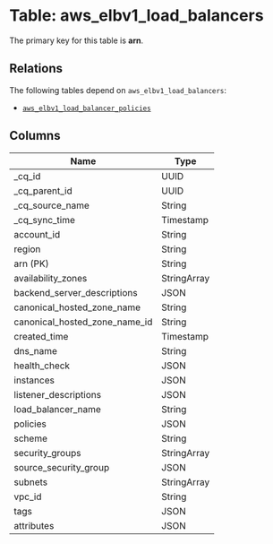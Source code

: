 # Table: aws_elbv1_load_balancers



The primary key for this table is **arn**.

## Relations
The following tables depend on `aws_elbv1_load_balancers`:
  - [`aws_elbv1_load_balancer_policies`](aws_elbv1_load_balancer_policies.md)

## Columns
| Name          | Type          |
| ------------- | ------------- |
|_cq_id|UUID|
|_cq_parent_id|UUID|
|_cq_source_name|String|
|_cq_sync_time|Timestamp|
|account_id|String|
|region|String|
|arn (PK)|String|
|availability_zones|StringArray|
|backend_server_descriptions|JSON|
|canonical_hosted_zone_name|String|
|canonical_hosted_zone_name_id|String|
|created_time|Timestamp|
|dns_name|String|
|health_check|JSON|
|instances|JSON|
|listener_descriptions|JSON|
|load_balancer_name|String|
|policies|JSON|
|scheme|String|
|security_groups|StringArray|
|source_security_group|JSON|
|subnets|StringArray|
|vpc_id|String|
|tags|JSON|
|attributes|JSON|